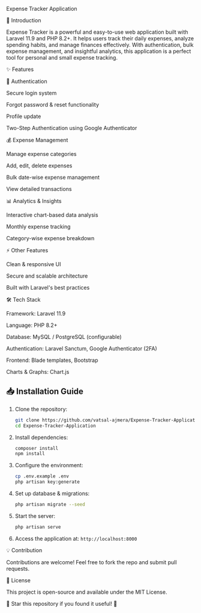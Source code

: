 Expense Tracker Application



🚀 Introduction

Expense Tracker is a powerful and easy-to-use web application built with Laravel 11.9 and PHP 8.2+. It helps users track their daily expenses, analyze spending habits, and manage finances effectively. With authentication, bulk expense management, and insightful analytics, this application is a perfect tool for personal and small expense tracking.

✨ Features

🔑 Authentication

Secure login system

Forgot password & reset functionality

Profile update

Two-Step Authentication using Google Authenticator

💰 Expense Management

Manage expense categories

Add, edit, delete expenses

Bulk date-wise expense management

View detailed transactions

📊 Analytics & Insights

Interactive chart-based data analysis

Monthly expense tracking

Category-wise expense breakdown

⚡ Other Features

Clean & responsive UI

Secure and scalable architecture

Built with Laravel's best practices

🛠️ Tech Stack

Framework: Laravel 11.9

Language: PHP 8.2+

Database: MySQL / PostgreSQL (configurable)

Authentication: Laravel Sanctum, Google Authenticator (2FA)

Frontend: Blade templates, Bootstrap

Charts & Graphs: Chart.js

## 📥 Installation Guide

1. Clone the repository:
   ```bash
   git clone https://github.com/vatsal-ajmera/Expense-Tracker-Application.git
   cd Expense-Tracker-Application
   ```
2. Install dependencies:
   ```bash
   composer install
   npm install
   ```
3. Configure the environment:
   ```bash
   cp .env.example .env
   php artisan key:generate
   ```
4. Set up database & migrations:
   ```bash
   php artisan migrate --seed
   ```
5. Start the server:
   ```bash
   php artisan serve
   ```
6. Access the application at: `http://localhost:8000`


💡 Contribution

Contributions are welcome! Feel free to fork the repo and submit pull requests.

📄 License

This project is open-source and available under the MIT License.

🌟 Star this repository if you found it useful! 🚀

